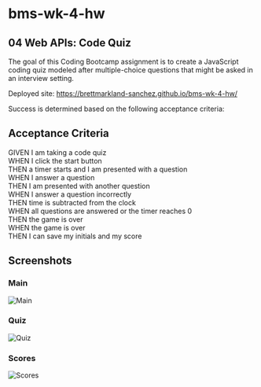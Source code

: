 # bms-wk-4-hw
## 04 Web APIs: Code Quiz

The goal of this Coding Bootcamp assignment is to create a JavaScript coding quiz modeled after multiple-choice questions that might be asked in an interview setting.

Deployed site: https://brettmarkland-sanchez.github.io/bms-wk-4-hw/

Success is determined based on the following acceptance criteria:

## Acceptance Criteria
GIVEN I am taking a code quiz  
WHEN I click the start button  
THEN a timer starts and I am presented with a question  
WHEN I answer a question  
THEN I am presented with another question  
WHEN I answer a question incorrectly  
THEN time is subtracted from the clock  
WHEN all questions are answered or the timer reaches 0  
THEN the game is over  
WHEN the game is over  
THEN I can save my initials and my score  

## Screenshots
### Main
![Main](https://i.ibb.co/2MDQmxV/main.png)
### Quiz
![Quiz](https://i.ibb.co/bNWT4hq/quiz.png)
### Scores
![Scores](https://i.ibb.co/6YLcqNw/scores.png)
